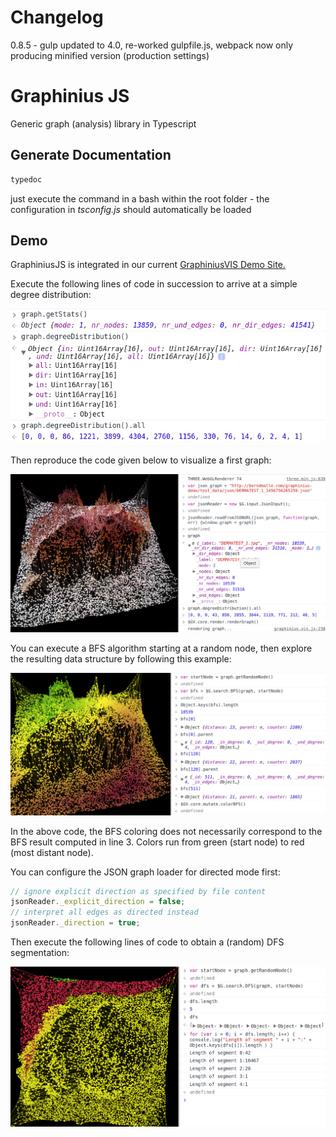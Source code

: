 # Changelog

0.8.5 - gulp updated to 4.0, re-worked gulpfile.js, webpack now only producing minified version (production settings)

# Graphinius JS
Generic graph (analysis) library in Typescript

## Generate Documentation

```bash
typedoc
```
just execute the command in a bash within the root folder - the configuration in *tsconfig.js* should automatically be loaded

## Demo

GraphiniusJS is integrated in our current [GraphiniusVIS Demo Site.](http://berndmalle.com/GraphiniusVis)

Execute the following lines of code in succession to arrive at a simple degree distribution:

![Simple Degree Distribution][degDist]

Then reproduce the code given below to visualize a first graph:

![First graph visualization][graphInREPL]

You can execute a BFS algorithm starting at a random node, then explore the resulting data structure by following this example:

![BFS Color Map][colorBFSREPL]

In the above code, the BFS coloring does not necessarily correspond to the BFS result computed in line 3. Colors run from green (start node) to red (most distant node).

You can configure the JSON graph loader for directed mode first:

```javascript
// ignore explicit direction as specified by file content
jsonReader._explicit_direction = false;
// interpret all edges as directed instead
jsonReader._direction = true;
```

Then execute the following lines of code to obtain a (random) DFS segmentation:

![DFS Color Map][colorDFSREPL]


[degDist]:https://raw.githubusercontent.com/cassinius/MSCThesisGraphinius/master/figures/deg_dist.png

[graphInREPL]:https://raw.githubusercontent.com/cassinius/MSCThesisGraphinius/master/figures/loadingGraphInREPL.png

[colorBFSREPL]:https://raw.githubusercontent.com/cassinius/MSCThesisGraphinius/master/figures/colorBFSREPL.png

[colorDFSREPL]:https://raw.githubusercontent.com/cassinius/MSCThesisGraphinius/master/figures/colorDFSREPL.png
